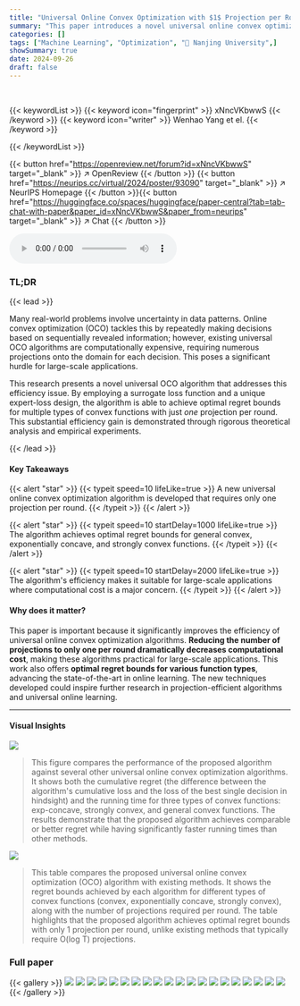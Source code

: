 ```yaml
---
title: "Universal Online Convex Optimization with $1$ Projection per Round"
summary: "This paper introduces a novel universal online convex optimization algorithm needing only one projection per round, achieving optimal regret bounds for various function types, including general convex..."
categories: []
tags: ["Machine Learning", "Optimization", "🏢 Nanjing University",]
showSummary: true
date: 2024-09-26
draft: false
---
```


<br>

{{< keywordList >}}
{{< keyword icon="fingerprint" >}} xNncVKbwwS {{< /keyword >}}
{{< keyword icon="writer" >}} Wenhao Yang et el. {{< /keyword >}}
 
{{< /keywordList >}}

{{< button href="https://openreview.net/forum?id=xNncVKbwwS" target="_blank" >}}
↗ OpenReview
{{< /button >}}
{{< button href="https://neurips.cc/virtual/2024/poster/93090" target="_blank" >}}
↗ NeurIPS Homepage
{{< /button >}}{{< button href="https://huggingface.co/spaces/huggingface/paper-central?tab=tab-chat-with-paper&paper_id=xNncVKbwwS&paper_from=neurips" target="_blank" >}}
↗ Chat
{{< /button >}}



<audio controls>
    <source src="https://ai-paper-reviewer.com/xNncVKbwwS/podcast.wav" type="audio/wav">
    Your browser does not support the audio element.
</audio>


### TL;DR


{{< lead >}}

Many real-world problems involve uncertainty in data patterns. Online convex optimization (OCO) tackles this by repeatedly making decisions based on sequentially revealed information; however, existing universal OCO algorithms are computationally expensive, requiring numerous projections onto the domain for each decision. This poses a significant hurdle for large-scale applications.

This research presents a novel universal OCO algorithm that addresses this efficiency issue.  By employing a surrogate loss function and a unique expert-loss design, the algorithm is able to achieve optimal regret bounds for multiple types of convex functions with just *one* projection per round. This substantial efficiency gain is demonstrated through rigorous theoretical analysis and empirical experiments.

{{< /lead >}}


#### Key Takeaways

{{< alert "star" >}}
{{< typeit speed=10 lifeLike=true >}} A new universal online convex optimization algorithm is developed that requires only one projection per round. {{< /typeit >}}
{{< /alert >}}

{{< alert "star" >}}
{{< typeit speed=10 startDelay=1000 lifeLike=true >}} The algorithm achieves optimal regret bounds for general convex, exponentially concave, and strongly convex functions. {{< /typeit >}}
{{< /alert >}}

{{< alert "star" >}}
{{< typeit speed=10 startDelay=2000 lifeLike=true >}} The algorithm's efficiency makes it suitable for large-scale applications where computational cost is a major concern. {{< /typeit >}}
{{< /alert >}}

#### Why does it matter?
This paper is important because it significantly improves the efficiency of universal online convex optimization algorithms.  **Reducing the number of projections to only one per round dramatically decreases computational cost**, making these algorithms practical for large-scale applications.  This work also offers **optimal regret bounds for various function types**, advancing the state-of-the-art in online learning.  The new techniques developed could inspire further research in projection-efficient algorithms and universal online learning.

------
#### Visual Insights



![](https://ai-paper-reviewer.com/xNncVKbwwS/figures_27_1.jpg)

> This figure compares the performance of the proposed algorithm against several other universal online convex optimization algorithms.  It shows both the cumulative regret (the difference between the algorithm's cumulative loss and the loss of the best single decision in hindsight) and the running time for three types of convex functions: exp-concave, strongly convex, and general convex functions. The results demonstrate that the proposed algorithm achieves comparable or better regret while having significantly faster running times than other methods.





![](https://ai-paper-reviewer.com/xNncVKbwwS/tables_1_1.jpg)

> This table compares the proposed universal online convex optimization (OCO) algorithm with existing methods. It shows the regret bounds achieved by each algorithm for different types of convex functions (convex, exponentially concave, strongly convex), along with the number of projections required per round. The table highlights that the proposed algorithm achieves optimal regret bounds with only 1 projection per round, unlike existing methods that typically require O(log T) projections.





### Full paper

{{< gallery >}}
<img src="https://ai-paper-reviewer.com/xNncVKbwwS/1.png" class="grid-w50 md:grid-w33 xl:grid-w25" />
<img src="https://ai-paper-reviewer.com/xNncVKbwwS/2.png" class="grid-w50 md:grid-w33 xl:grid-w25" />
<img src="https://ai-paper-reviewer.com/xNncVKbwwS/3.png" class="grid-w50 md:grid-w33 xl:grid-w25" />
<img src="https://ai-paper-reviewer.com/xNncVKbwwS/4.png" class="grid-w50 md:grid-w33 xl:grid-w25" />
<img src="https://ai-paper-reviewer.com/xNncVKbwwS/5.png" class="grid-w50 md:grid-w33 xl:grid-w25" />
<img src="https://ai-paper-reviewer.com/xNncVKbwwS/6.png" class="grid-w50 md:grid-w33 xl:grid-w25" />
<img src="https://ai-paper-reviewer.com/xNncVKbwwS/7.png" class="grid-w50 md:grid-w33 xl:grid-w25" />
<img src="https://ai-paper-reviewer.com/xNncVKbwwS/8.png" class="grid-w50 md:grid-w33 xl:grid-w25" />
<img src="https://ai-paper-reviewer.com/xNncVKbwwS/9.png" class="grid-w50 md:grid-w33 xl:grid-w25" />
<img src="https://ai-paper-reviewer.com/xNncVKbwwS/10.png" class="grid-w50 md:grid-w33 xl:grid-w25" />
<img src="https://ai-paper-reviewer.com/xNncVKbwwS/11.png" class="grid-w50 md:grid-w33 xl:grid-w25" />
<img src="https://ai-paper-reviewer.com/xNncVKbwwS/12.png" class="grid-w50 md:grid-w33 xl:grid-w25" />
<img src="https://ai-paper-reviewer.com/xNncVKbwwS/13.png" class="grid-w50 md:grid-w33 xl:grid-w25" />
<img src="https://ai-paper-reviewer.com/xNncVKbwwS/14.png" class="grid-w50 md:grid-w33 xl:grid-w25" />
<img src="https://ai-paper-reviewer.com/xNncVKbwwS/15.png" class="grid-w50 md:grid-w33 xl:grid-w25" />
<img src="https://ai-paper-reviewer.com/xNncVKbwwS/16.png" class="grid-w50 md:grid-w33 xl:grid-w25" />
<img src="https://ai-paper-reviewer.com/xNncVKbwwS/17.png" class="grid-w50 md:grid-w33 xl:grid-w25" />
<img src="https://ai-paper-reviewer.com/xNncVKbwwS/18.png" class="grid-w50 md:grid-w33 xl:grid-w25" />
<img src="https://ai-paper-reviewer.com/xNncVKbwwS/19.png" class="grid-w50 md:grid-w33 xl:grid-w25" />
<img src="https://ai-paper-reviewer.com/xNncVKbwwS/20.png" class="grid-w50 md:grid-w33 xl:grid-w25" />
{{< /gallery >}}